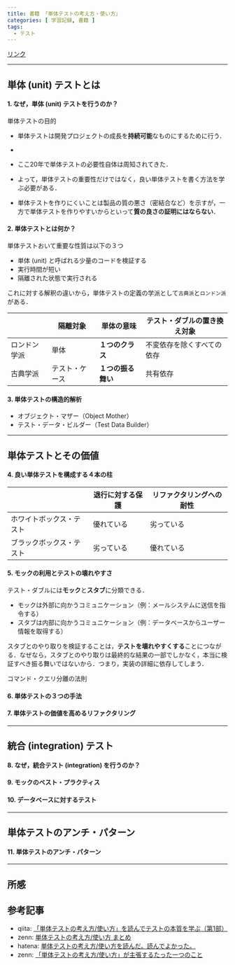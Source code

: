 ```yaml
---
title: 書籍 「単体テストの考え方・使い方」
categories: [ 学習記録, 書籍 ]
tags:
  - テスト
---
```


[リンク](https://book.mynavi.jp/ec/products/detail/id=134252)


---

## 単体 (unit) テストとは

#### 1. なぜ，単体 (unit) テストを行うのか？

単体テストの目的
- 単体テストは開発プロジェクトの成長を**持続可能**なものにするために行う．
- 
- ここ20年で単体テストの必要性自体は周知されてきた．

- よって，単体テストの重要性だけではなく，良い単体テストを書く方法を学ぶ必要がある．

- 単体テストを作りにくいことは製品の質の悪さ（密結合など）を示すが，一方で単体テストを作りやすいからといって**質の良さの証明にはならない**．



#### 2. 単体テストとは何か？

単体テストおいて重要な性質は以下の３つ
- 単体 (unit) と呼ばれる少量のコードを検証する
- 実行時間が短い
- 隔離された状態で実行される

これに対する解釈の違いから，単体テストの定義の学派として`古典派`と`ロンドン派`がある．

|              | 隔離対象       | 単体の意味         | テスト・ダブルの置き換え対象 |
| ------------ | -------------- | ------------------ | ---------------------------- |
| ロンドン学派 | 単体           | **１つのクラス**   | 不変依存を除くすべての依存   |
| 古典学派     | テスト・ケース | **１つの振る舞い** | 共有依存                     |





#### 3. 単体テストの構造的解析


  - オブジェクト・マザー（Object Mother）
  - テスト・データ・ビルダー（Test Data Builder）

---

## 単体テストとその価値

#### 4. 良い単体テストを構成する４本の柱 


|                          | 退行に対する保護 | リファクタリングへの耐性 |
| ------------------------ | ---------------- | ------------------------ |
| ホワイトボックス・テスト | 優れている       | 劣っている               |
| ブラックボックス・テスト | 劣っている       | 優れている               |

#### 5. モックの利用とテストの壊れやすさ

テスト・ダブルには**モック**と**スタブ**に分類できる．
  - モックは外部に向かうコミュニケーション（例：メールシステムに送信を指令する）
  - スタブは内部に向かうコミュニケーション（例：データベースからユーザー情報を取得する）
  
スタブとのやり取りを検証することは，**テストを壊れやすくする**ことにつながる．なぜなら，スタブとのやり取りは最終的な結果の一部でしかなく，本当に検証すべき振る舞いではないから．つまり，実装の詳細に依存してしまう．

コマンド・クエリ分離の法則



#### 6. 単体テストの３つの手法

#### 7. 単体テストの価値を高めるリファクタリング

---

## 統合 (integration) テスト

#### 8. なぜ，統合テスト (integration) を行うのか？ 

#### 9. モックのベスト・プラクティス

#### 10. データベースに対するテスト

---

## 単体テストのアンチ・パターン

#### 11. 単体テストのアンチ・パターン

--- 

## 所感


## 参考記事

- qiita: [「単体テストの考え方/使い方」を読んでテストの本質を学ぶ（第1部）](https://qiita.com/mokio/items/95e962c59a142978bcb2)
- zenn: [単体テストの考え方/使い方 まとめ](https://zenn.dev/yudai64/articles/c1f7fba3c93536)
- hatena: [単体テストの考え方/使い方を読んだ。読んでよかった。](https://bufferings.hatenablog.com/entry/2024/08/02/010813)
- zenn: [「単体テストの考え方/使い方」が主張するたった一つのこと](https://zenn.dev/openlogi/articles/unit-test-principles)